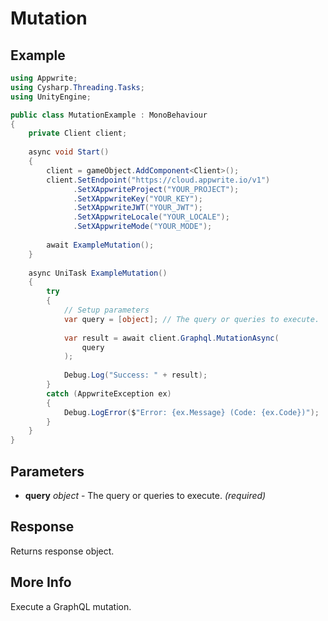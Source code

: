 # Mutation

## Example

```csharp
using Appwrite;
using Cysharp.Threading.Tasks;
using UnityEngine;

public class MutationExample : MonoBehaviour
{
    private Client client;
    
    async void Start()
    {
        client = gameObject.AddComponent<Client>();
        client.SetEndpoint("https://cloud.appwrite.io/v1")
              .SetXAppwriteProject("YOUR_PROJECT");
              .SetXAppwriteKey("YOUR_KEY");
              .SetXAppwriteJWT("YOUR_JWT");
              .SetXAppwriteLocale("YOUR_LOCALE");
              .SetXAppwriteMode("YOUR_MODE");
        
        await ExampleMutation();
    }
    
    async UniTask ExampleMutation()
    {
        try
        {
            // Setup parameters
            var query = [object]; // The query or queries to execute.
            
            var result = await client.Graphql.MutationAsync(
                query
            );
            
            Debug.Log("Success: " + result);
        }
        catch (AppwriteException ex)
        {
            Debug.LogError($"Error: {ex.Message} (Code: {ex.Code})");
        }
    }
}
```

## Parameters

- **query** *object* - The query or queries to execute. *(required)*

## Response

Returns response object.
## More Info

Execute a GraphQL mutation.
